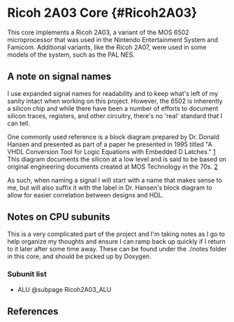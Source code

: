 # Ricoh 2A03 Core {#Ricoh2A03}

This core implements a Ricoh 2A03, a variant of the MOS 6502 microprocessor that
was used in the Nintendo Entertainment System and Famicom. Additional variants,
like the Ricoh 2A07, were used in some models of the system, such as the PAL NES.

## A note on signal names

I use expanded signal names for readability and to keep what's left of my sanity
intact when working on this project. However, the 6502 is inherently a silicon
chip and while there have been a number of efforts to document silicon traces,
registers, and other circuitry, there's no 'real' standard that I can tell.

One commonly used reference is a block diagram prepared by Dr. Donald Hansen
and presented as part of a paper he presented in 1995 titled "A VHDL Conversion
Tool for Logic Equations with Embedded D Latches." [1] This diagram documents the
silicon at a low level and is said to be based on original engineering documents
created at MOS Technology in the 70s. [2]

As such, when naming a signal I will start with a name that makes sense to me,
but will also suffix it with the label in Dr. Hansen's block diagram to allow
for easier correlation between designs and HDL.

## Notes on CPU subunits

This is a very complicated part of the project and I'm taking notes as I go to
help organize my thoughts and ensure I can ramp back up quickly if I return to
it later after some time away. These can be found under the ./notes folder in
this core, and should be picked up by Doxygen.

### Subunit list

- ALU @subpage Ricoh2A03_ALU

## References

[1]: https://www.witwright.com/DonPub/6502-Block-Diagram.pdf
[2]: https://www.nesdev.org/wiki/Visual6502wiki/650X_Schematic_Notes
